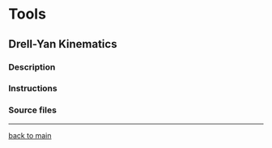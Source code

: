 

# Tools


## Drell-Yan Kinematics 

### Description

### Instructions

### Source files




* * *



[back to main](../../)





     










